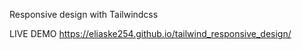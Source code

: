 Responsive design with Tailwindcss


LIVE DEMO
https://eliaske254.github.io/tailwind_responsive_design/
